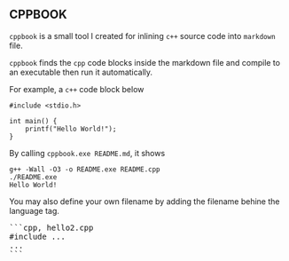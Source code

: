 CPPBOOK
---

`cppbook` is a small tool I created for inlining `c++` source code into `markdown` file.

`cppbook` finds the `cpp` code blocks inside the markdown file and compile to an executable then run it automatically.

For example, a `c++` code block below

```c++, hello.cpp
#include <stdio.h>

int main() {
    printf("Hello World!");
}
```

By calling `cppbook.exe README.md`, it shows

```
g++ -Wall -O3 -o README.exe README.cpp
./README.exe
Hello World!
```

You may also define your own filename by adding the filename behine the language tag.

<pre>
```cpp, hello2.cpp
#include ...
...
```
</pre>

